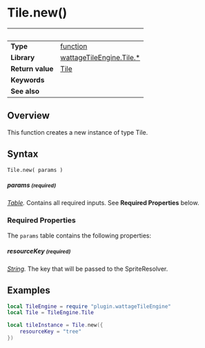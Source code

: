 # Tile.new()

|                      | &nbsp; 
| -------------------- | ---------------------------------------------------------------
| __Type__             | [function](http://docs.coronalabs.com/api/type/Function.html)
| __Library__          | [wattageTileEngine.Tile.*](type_tile.markdown)
| __Return value__     | [Tile](type_tile)
| __Keywords__         | 
| __See also__         | 


## Overview

This function creates a new instance of type Tile.


## Syntax

	Tile.new( params )

##### params <small>(required)</small>
_[Table](http://docs.coronalabs.com/api/type/Table.html)._
Contains all required inputs. See **Required Properties** below.


### Required Properties

The `params` table contains the following properties:

##### resourceKey <small>(required)</small>
_[String](https://docs.coronalabs.com/api/type/String.html)._
The key that will be passed to the SpriteResolver.

## Examples

``````lua
local TileEngine = require "plugin.wattageTileEngine"
local Tile = TileEngine.Tile

local tileInstance = Tile.new({
    resourceKey = "tree"
})
``````